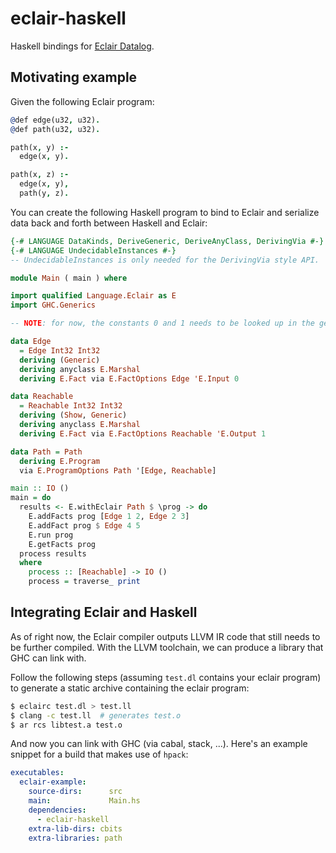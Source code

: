 # eclair-haskell

Haskell bindings for [Eclair Datalog](https://github.com/luc-tielen/eclair-lang.git).

## Motivating example

Given the following Eclair program:

```prolog
@def edge(u32, u32).
@def path(u32, u32).

path(x, y) :-
  edge(x, y).

path(x, z) :-
  edge(x, y),
  path(y, z).
```

You can create the following Haskell program to bind to Eclair and serialize
data back and forth between Haskell and Eclair:

```haskell
{-# LANGUAGE DataKinds, DeriveGeneric, DeriveAnyClass, DerivingVia #-}
{-# LANGUAGE UndecidableInstances #-}
-- UndecidableInstances is only needed for the DerivingVia style API.

module Main ( main ) where

import qualified Language.Eclair as E
import GHC.Generics

-- NOTE: for now, the constants 0 and 1 needs to be looked up in the generated LLVM code

data Edge
  = Edge Int32 Int32
  deriving (Generic)
  deriving anyclass E.Marshal
  deriving E.Fact via E.FactOptions Edge 'E.Input 0

data Reachable
  = Reachable Int32 Int32
  deriving (Show, Generic)
  deriving anyclass E.Marshal
  deriving E.Fact via E.FactOptions Reachable 'E.Output 1

data Path = Path
  deriving E.Program
  via E.ProgramOptions Path '[Edge, Reachable]

main :: IO ()
main = do
  results <- E.withEclair Path $ \prog -> do
    E.addFacts prog [Edge 1 2, Edge 2 3]
    E.addFact prog $ Edge 4 5
    E.run prog
    E.getFacts prog
  process results
  where
    process :: [Reachable] -> IO ()
    process = traverse_ print
```

## Integrating Eclair and Haskell

As of right now, the Eclair compiler outputs LLVM IR code that still needs to be
further compiled. With the LLVM toolchain, we can produce a library that GHC can
link with.

Follow the following steps (assuming `test.dl` contains your eclair program) to
generate a static archive containing the eclair program:

```bash
$ eclairc test.dl > test.ll
$ clang -c test.ll  # generates test.o
$ ar rcs libtest.a test.o
```

And now you can link with GHC (via cabal, stack, ...). Here's an example snippet
for a build that makes use of `hpack`:

```yaml
executables:
  eclair-example:
    source-dirs:      src
    main:             Main.hs
    dependencies:
      - eclair-haskell
    extra-lib-dirs: cbits
    extra-libraries: path
```
